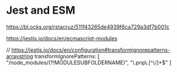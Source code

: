 # Jest and ESM

https://bl.ocks.org/rstacruz/511f43265de4939f6ca729a3df7b001c

https://jestjs.io/docs/en/ecmascript-modules

// https://jestjs.io/docs/en/configuration#transformignorepatterns-arraystring
transformIgnorePatterns: [
    "/node_modules/(?!MODULESUBFOLDERNAME)",
    "\\.pnp\\.[^\\\/]+$"
]
